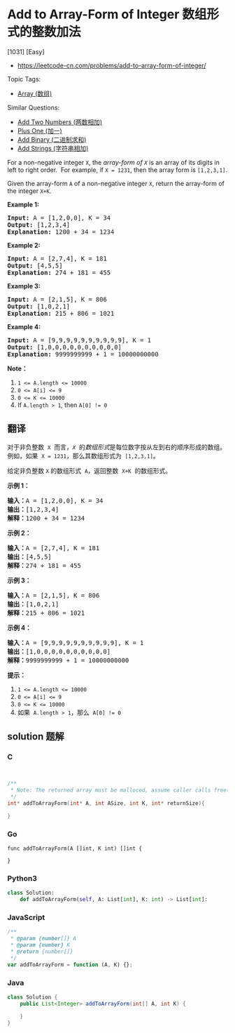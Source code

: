 # Add to Array-Form of Integer 数组形式的整数加法

[1031] [Easy]

- https://leetcode-cn.com/problems/add-to-array-form-of-integer/

Topic Tags:

- [Array (数组)](https://leetcode-cn.com/tag/array/)

Similar Questions:

- [Add Two Numbers (两数相加)](https://leetcode-cn.com/problems/add-two-numbers/)
- [Plus One (加一)](https://leetcode-cn.com/problems/plus-one/)
- [Add Binary (二进制求和)](https://leetcode-cn.com/problems/add-binary/)
- [Add Strings (字符串相加)](https://leetcode-cn.com/problems/add-strings/)

For a non-negative integer `X`, the *array-form of `X`* is an array of its digits in left to right order.  For example, if `X = 1231`, then the array form is `[1,2,3,1]`.

Given the array-form `A` of a non-negative integer `X`, return the array-form of the integer `X+K`.

**Example 1:**

<pre><strong>Input: </strong>A = <span id="example-input-1-1">[1,2,0,0]</span>, K = 34
<strong>Output: </strong><span id="example-output-1">[1,2,3,4]</span>
<strong>Explanation: </strong>1200 + 34 = 1234
</pre>

**Example 2:**

<pre><strong>Input: </strong>A = <span id="example-input-2-1">[2,7,4]</span>, K = <span id="example-input-2-2">181</span>
<strong>Output: </strong><span id="example-output-2">[4,5,5]</span>
<strong>Explanation: </strong>274 + 181 = 455
</pre>

**Example 3:**

<pre><strong>Input: </strong>A = <span id="example-input-3-1">[2,1,5]</span>, K = <span id="example-input-3-2">806</span>
<strong>Output: </strong><span id="example-output-3">[1,0,2,1]</span>
<strong>Explanation: </strong>215 + 806 = 1021
</pre>

**Example 4:**

<pre><strong>Input: </strong>A = <span id="example-input-4-1">[9,9,9,9,9,9,9,9,9,9]</span>, K = <span id="example-input-4-2">1</span>
<strong>Output: </strong><span id="example-output-4">[1,0,0,0,0,0,0,0,0,0,0]</span>
<strong>Explanation: </strong>9999999999 + 1 = 10000000000
</pre>

**Note：**

1.  `1 <= A.length <= 10000`
2.  `0 <= A[i] <= 9`
3.  `0 <= K <= 10000`
4.  If `A.length > 1`, then `A[0] != 0`

## 翻译

对于非负整数  `X`  而言，*`X`*  的*数组形式*是每位数字按从左到右的顺序形成的数组。例如，如果  `X = 1231`，那么其数组形式为  `[1,2,3,1]`。

给定非负整数 `X` 的数组形式  `A`，返回整数  `X+K`  的数组形式。

**示例 1：**

<pre><strong>输入：</strong>A = [1,2,0,0], K = 34
<strong>输出：</strong>[1,2,3,4]
<strong>解释：</strong>1200 + 34 = 1234
</pre>

**示例 2：**

<pre><strong>输入：</strong>A = [2,7,4], K = 181
<strong>输出：</strong>[4,5,5]
<strong>解释：</strong>274 + 181 = 455
</pre>

**示例 3：**

<pre><strong>输入：</strong>A = [2,1,5], K = 806
<strong>输出：</strong>[1,0,2,1]
<strong>解释：</strong>215 + 806 = 1021
</pre>

**示例 4：**

<pre><strong>输入：</strong>A = [9,9,9,9,9,9,9,9,9,9], K = 1
<strong>输出：</strong>[1,0,0,0,0,0,0,0,0,0,0]
<strong>解释：</strong>9999999999 + 1 = 10000000000
</pre>

**提示：**

1.  `1 <= A.length <= 10000`
2.  `0 <= A[i] <= 9`
3.  `0 <= K <= 10000`
4.  如果  `A.length > 1`，那么  `A[0] != 0`

## solution 题解

### C

```c


/**
 * Note: The returned array must be malloced, assume caller calls free().
 */
int* addToArrayForm(int* A, int ASize, int K, int* returnSize){

}


```

### Go

```golang
func addToArrayForm(A []int, K int) []int {

}
```

### Python3

```python
class Solution:
    def addToArrayForm(self, A: List[int], K: int) -> List[int]:

```

### JavaScript

```javascript
/**
 * @param {number[]} A
 * @param {number} K
 * @return {number[]}
 */
var addToArrayForm = function (A, K) {};
```

### Java

```java
class Solution {
    public List<Integer> addToArrayForm(int[] A, int K) {

    }
}
```
